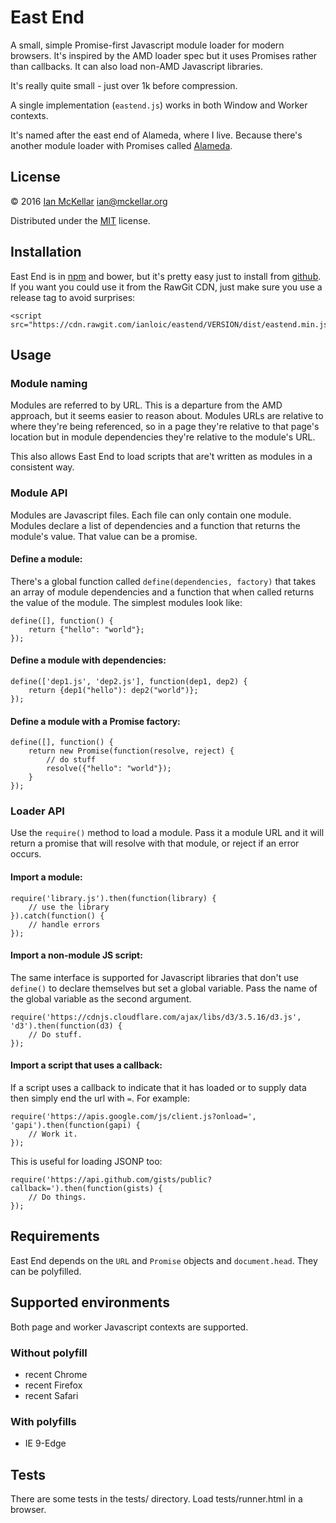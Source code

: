 # East End

A small, simple Promise-first Javascript module loader for modern browsers.
It's inspired by the AMD loader spec but it uses Promises rather than callbacks.
It can also load non-AMD Javascript libraries.

It's really quite small - just over 1k before compression.

A single implementation (`eastend.js`) works in both Window and Worker contexts.

It's named after the east end of Alameda, where I live. Because there's another module loader with Promises called 
[Alameda](https://github.com/requirejs/alameda).

## License
&copy; 2016 [Ian McKellar](https://ian.mckellar.org/) <ian@mckellar.org>

Distributed under the [MIT](COPYING) license.

## Installation

East End is in [npm](https://www.npmjs.com/package/eastend) and bower, but it's pretty easy just to install from
[github](https://github.com/ianloic/eastend). If you want you could use it from the RawGit CDN, just make sure you use 
a release tag to avoid surprises:

    <script src="https://cdn.rawgit.com/ianloic/eastend/VERSION/dist/eastend.min.js">

## Usage
### Module naming
Modules are referred to by URL. This is a departure from the AMD approach, but it seems easier to reason about. 
Modules URLs are relative to where they're being referenced, so in a page they're relative to that page's location 
but in module dependencies they're relative to the module's URL.

This also allows East End to load scripts that are't written as modules in a consistent way.

### Module API
Modules are Javascript files. Each file can only contain one module. Modules declare a list of dependencies and a 
function that returns the module's value. That value can be a promise.

#### Define a module:
There's a global function called `define(dependencies, factory)` that takes an array of module dependencies and a 
function that when called returns the value of the module. The simplest modules look like:

    define([], function() {
        return {"hello": "world"};
    });
    
#### Define a module with dependencies:

    define(['dep1.js', 'dep2.js'], function(dep1, dep2) {
        return {dep1("hello"): dep2("world")};
    });
    
#### Define a module with a Promise factory:

    define([], function() {
        return new Promise(function(resolve, reject) {
            // do stuff
            resolve({"hello": "world"});
        }
    });

### Loader API
Use the `require()` method to load a module. Pass it a module URL and it will return a promise that will resolve with 
that module, or reject if an error occurs.

#### Import a module:

    require('library.js').then(function(library) {
        // use the library
    }).catch(function() {
        // handle errors
    });
    
#### Import a non-module JS script:
The same interface is supported for Javascript libraries that don't use `define()` to declare themselves but set a 
global variable. Pass the name of the global variable as the second argument.

    require('https://cdnjs.cloudflare.com/ajax/libs/d3/3.5.16/d3.js', 'd3').then(function(d3) {
        // Do stuff.
    });
    
#### Import a script that uses a callback:
If a script uses a callback to indicate that it has loaded or to supply data then simply end the url with `=`. For
example:

    require('https://apis.google.com/js/client.js?onload=', 'gapi').then(function(gapi) {
        // Work it.
    });
    
This is useful for loading JSONP too:

    require('https://api.github.com/gists/public?callback=').then(function(gists) {
        // Do things.
    });
    
## Requirements

East End depends on the `URL` and `Promise` objects and `document.head`. They can be polyfilled.

## Supported environments
Both page and worker Javascript contexts are supported.

### Without polyfill
 * recent Chrome
 * recent Firefox
 * recent Safari
 
### With polyfills
 * IE 9-Edge

## Tests
There are some tests in the tests/ directory. Load tests/runner.html in a browser.
